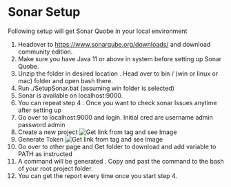 # Sonar Setup
Following setup will get Sonar Quobe in your local environment
1. Headover to https://www.sonarqube.org/downloads/ and download community edition.
2. Make sure you have Java 11 or above in system before setting up Sonar Quobe.
3. Unzip the folder in desired location . Head over to bin / (win or linux or mac) folder and open bash there.
4. Run ./SetupSonar.bat (assuming win folder is selected)
5. Sonar is available on localhost:9000.
6. You can repeat step 4 . Once you want to check sonar Issues anytime after setting up
7. Go over to localhost:9000 and login. Initial cred are username admin password admin
8. Create a new project
  ![Get link from tag and see Image](https://photos.app.goo.gl/5VtYEs5nJArFQ4NE8)
9. Generate Token
![Get link from tag and see Image](https://photos.app.goo.gl/Au2ZcPJXrFLFH9sr6)  
10. Go over to other page and Get folder to download and add variable to PATH as instructed
11. A command will be generated . Copy and past the command to the bash of your root project folder.
12. You can get the report every time once you start step 4.
  
